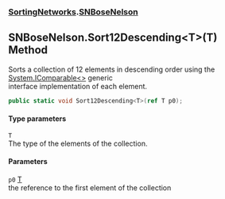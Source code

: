 ### [SortingNetworks](./SortingNetworks.md 'SortingNetworks').[SNBoseNelson](./SortingNetworks-SNBoseNelson.md 'SortingNetworks.SNBoseNelson')
## SNBoseNelson.Sort12Descending&lt;T&gt;(T) Method
Sorts a collection of 12 elements in descending order using the [System.IComparable&lt;&gt;](https://docs.microsoft.com/en-us/dotnet/api/System.IComparable-1 'System.IComparable`1') generic  
interface implementation of each element.  
```csharp
public static void Sort12Descending<T>(ref T p0);
```
#### Type parameters
<a name='SortingNetworks-SNBoseNelson-Sort12Descending-T-(T)-T'></a>
`T`  
The type of the elements of the collection.  
  
#### Parameters
<a name='SortingNetworks-SNBoseNelson-Sort12Descending-T-(T)-p0'></a>
`p0` [T](#SortingNetworks-SNBoseNelson-Sort12Descending-T-(T)-T 'SortingNetworks.SNBoseNelson.Sort12Descending&lt;T&gt;(T).T')  
the reference to the first element of the collection  
  

